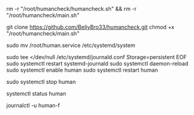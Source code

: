 rm -r  "/root/humancheck/humancheck.sh" &&  rm -r "/root/humancheck/main.sh"

git clone https://github.com/BeliyBro33/humancheck.git
chmod +x "/root/humancheck/main.sh"





sudo mv /root/human.service /etc/systemd/system

sudo tee <<EOF >/dev/null /etc/systemd/journald.conf
Storage=persistent
EOF
sudo systemctl restart systemd-journald
sudo systemctl daemon-reload
sudo systemctl enable human
sudo systemctl restart human


sudo systemctl stop human

systemctl status human

journalctl -u human-f

